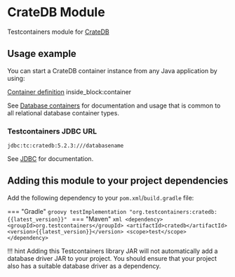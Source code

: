 # CrateDB Module

Testcontainers module for [CrateDB](https://hub.docker.com/_/crate)

## Usage example

You can start a CrateDB container instance from any Java application by using:

<!--codeinclude-->
[Container definition](../../../modules/cratedb/src/test/java/org/testcontainers/junit/cratedb/SimpleCrateDBTest.java) inside_block:container
<!--/codeinclude-->

See [Database containers](./index.md) for documentation and usage that is common to all relational database container types.

### Testcontainers JDBC URL

`jdbc:tc:cratedb:5.2.3:///databasename`

See [JDBC](./jdbc.md) for documentation.

## Adding this module to your project dependencies

Add the following dependency to your `pom.xml`/`build.gradle` file:

=== "Gradle"
    ```groovy
    testImplementation "org.testcontainers:cratedb:{{latest_version}}"
    ```
=== "Maven"
    ```xml
    <dependency>
        <groupId>org.testcontainers</groupId>
        <artifactId>cratedb</artifactId>
        <version>{{latest_version}}</version>
        <scope>test</scope>
    </dependency>
    ```

!!! hint
    Adding this Testcontainers library JAR will not automatically add a database driver JAR to your project. You should ensure that your project also has a suitable database driver as a dependency.

